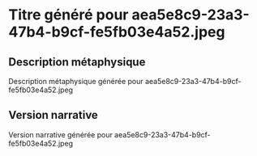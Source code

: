 # Titre généré pour aea5e8c9-23a3-47b4-b9cf-fe5fb03e4a52.jpeg

## Description métaphysique
Description métaphysique générée pour aea5e8c9-23a3-47b4-b9cf-fe5fb03e4a52.jpeg

## Version narrative
Version narrative générée pour aea5e8c9-23a3-47b4-b9cf-fe5fb03e4a52.jpeg
